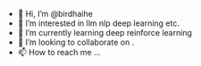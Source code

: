 - 👋 Hi, I’m @birdhaihe
- 👀 I’m interested in llm nlp deep learning etc.
- 🌱 I’m currently learning deep reinforce learning 
- 💞️ I’m looking to collaborate on .
- 📫 How to reach me ...

<!---
birdhaihe/birdhaihe is a ✨ special ✨ repository because its `README.md` (this file) appears on your GitHub profile.
You can click the Preview link to take a look at your changes.
--->
